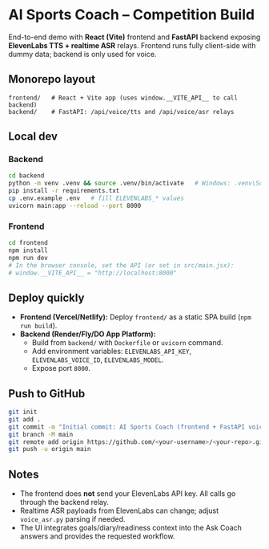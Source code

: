 # AI Sports Coach – Competition Build

End-to-end demo with **React (Vite)** frontend and **FastAPI** backend exposing **ElevenLabs TTS + realtime ASR** relays. Frontend runs fully client-side with dummy data; backend is only used for voice.

## Monorepo layout
```
frontend/   # React + Vite app (uses window.__VITE_API__ to call backend)
backend/    # FastAPI: /api/voice/tts and /api/voice/asr relays
```

## Local dev
### Backend
```bash
cd backend
python -m venv .venv && source .venv/bin/activate   # Windows: .venv\Scripts\activate
pip install -r requirements.txt
cp .env.example .env   # fill ELEVENLABS_* values
uvicorn main:app --reload --port 8000
```

### Frontend
```bash
cd frontend
npm install
npm run dev
# In the browser console, set the API (or set in src/main.jsx):
# window.__VITE_API__ = "http://localhost:8000"
```

## Deploy quickly
- **Frontend (Vercel/Netlify):** Deploy `frontend/` as a static SPA build (`npm run build`).
- **Backend (Render/Fly/DO App Platform):**
  - Build from `backend/` with `Dockerfile` or `uvicorn` command.
  - Add environment variables: `ELEVENLABS_API_KEY`, `ELEVENLABS_VOICE_ID`, `ELEVENLABS_MODEL`.
  - Expose port `8000`.

## Push to GitHub
```bash
git init
git add .
git commit -m "Initial commit: AI Sports Coach (frontend + FastAPI voice relays)"
git branch -M main
git remote add origin https://github.com/<your-username>/<your-repo>.git
git push -u origin main
```

## Notes
- The frontend does **not** send your ElevenLabs API key. All calls go through the backend relay.
- Realtime ASR payloads from ElevenLabs can change; adjust `voice_asr.py` parsing if needed.
- The UI integrates goals/diary/readiness context into the Ask Coach answers and provides the requested workflow.
